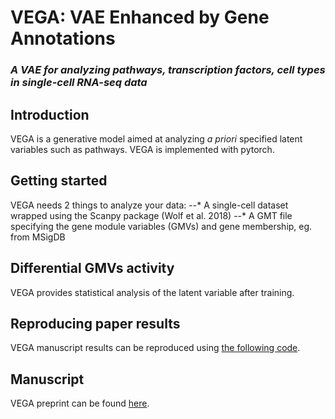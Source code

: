 # VEGA: VAE Enhanced by Gene Annotations
### _A VAE for analyzing pathways, transcription factors, cell types in single-cell RNA-seq data_

## Introduction
VEGA is a generative model aimed at analyzing _a priori_ specified latent variables such as pathways. VEGA is implemented with pytorch.

## Getting started
VEGA needs 2 things to analyze your data:
--* A single-cell dataset wrapped using the Scanpy package (Wolf et al. 2018)
--* A GMT file specifying the gene module variables (GMVs) and gene membership, eg. from MSigDB

## Differential GMVs activity
VEGA provides statistical analysis of the latent variable after training. 

## Reproducing paper results
VEGA manuscript results can be reproduced using [the following code](https://github.com/LucasESBS/vega-reproducibility).

## Manuscript
VEGA preprint can be found [here](https://www.biorxiv.org/content/10.1101/2020.12.17.423310v1.abstract).
